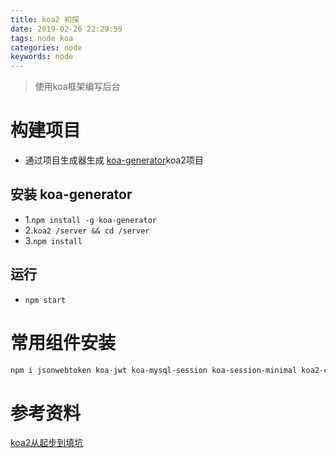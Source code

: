 ```yaml
---
title: koa2 初探
date: 2019-02-26 22:29:59
tags: node koa
categories: node
keywords: node
---
```

> 使用koa框架编写后台

# 构建项目
- 通过项目生成器生成 [koa-generator](https://github.com/17koa/koa-generator)koa2项目

## 安装 koa-generator
- 1.`npm install -g koa-generator`
- 2.`koa2 /server && cd /server `
- 3.`npm install`
## 运行
- `npm start`

<!--  more  -->
# 常用组件安装

``` bash
npm i jsonwebtoken koa-jwt koa-mysql-session koa-session-minimal koa2-cors md5 moment mysql save --save
```

# 参考资料
[koa2从起步到填坑](https://www.jianshu.com/p/6b816c609669)
